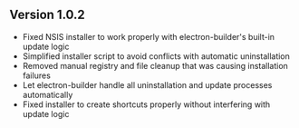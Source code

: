 ## Version 1.0.2
- Fixed NSIS installer to work properly with electron-builder's built-in update logic
- Simplified installer script to avoid conflicts with automatic uninstallation
- Removed manual registry and file cleanup that was causing installation failures
- Let electron-builder handle all uninstallation and update processes automatically
- Fixed installer to create shortcuts properly without interfering with update logic